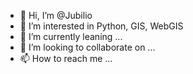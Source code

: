 - 👋 Hi, I’m @Jubilio
- 👀 I’m interested in  Python, GIS, WebGIS
- 🌱 I’m currently leaning ...
- 💞️ I’m looking to collaborate on ...
- 📫 How to reach me ...

<!---
Jubilio/Jubilio is a ✨ special ✨ repository because its `README.md` (this file) appears on your GitHub profile.
You can click the Preview link to take a look at your changes.
--->
